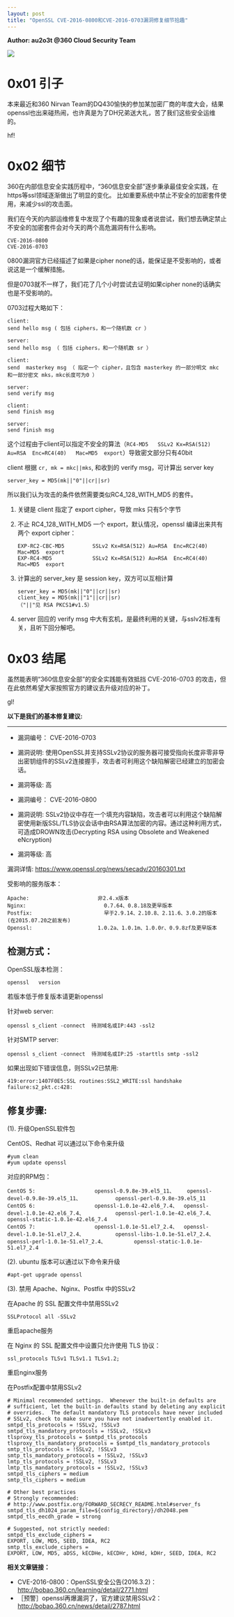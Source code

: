 ```yaml
---
layout: post
title: "OpenSSL CVE-2016-0800和CVE-2016-0703漏洞修复细节拾趣"
---
```


**Author: au2o3t @360 Cloud Security Team**

![][0]

# 0x01 引子

本来最近和360 Nirvan Team的DQ430愉快的参加某加密厂商的年度大会，结果openssl也出来碰热闹，也许真是为了DH兄弟送大礼，苦了我们这些安全运维的。

hf!

<!-- more -->

# 0x02 细节

360在内部信息安全实践历程中，“360信息安全部”逐步秉承最佳安全实践，在https等ssl领域逐渐做出了明显的变化。
比如重要系统中禁止不安全的加密套件使用，来减少ssl的攻击面。

我们在今天的内部运维修复中发现了个有趣的现象或者说尝试，我们想去确定禁止不安全的加密套件会对今天的两个高危漏洞有什么影响。

```
CVE-2016-0800
CVE-2016-0703
```

0800漏洞官方已经描述了如果是cipher none的话，能保证是不受影响的，或者说这是一个缓解措施。

但是0703就不一样了，我们花了几个小时尝试去证明如果cipher none的话确实也是不受影响的。

0703过程大略如下：

```
client:
send hello msg ( 包括 ciphers，和一个随机数 cr ）

server:
send hello msg （ 包括 ciphers，和一个随机数 sr ）

client:
send  masterkey msg （ 指定一个 cipher，且包含 masterkey 的一部分明文 mkc 和一部分密文 mks，mkc长度可为0 ）

server:
send verify msg

client:
send finish msg

server:
send finish msg
```

这个过程由于client可以指定不安全的算法（`RC4-MD5   SSLv2 Kx=RSA(512) Au=RSA  Enc=RC4(40)   Mac=MD5  export`）导致密文部分只有40bit

client 根据 `cr, mk = mkc||mks`, 和收到的 verify msg，可计算出 server key

`server_key = MD5(mk||"0"||cr||sr)`

所以我们认为攻击的条件依然需要类似RC4_128_WITH_MD5 的套件。

1. 关键是 client 指定了 export cipher，导致 mks 只有5个字节
2. 不止 RC4_128_WITH_MD5 一个 export，默认情况，openssl 编译出来共有两个 export cipher：

    ```
    EXP-RC2-CBC-MD5         SSLv2 Kx=RSA(512) Au=RSA  Enc=RC2(40)   Mac=MD5  export
    EXP-RC4-MD5             SSLv2 Kx=RSA(512) Au=RSA  Enc=RC4(40)   Mac=MD5  export
    ```

3. 计算出的 server_key 是 session key，双方可以互相计算

    ```
    server_key = MD5(mk||"0"||cr||sr)
    client_key = MD5(mk||"1"||cr||sr)
    （"||"见 RSA PKCS1#v1.5）
    ```

4. server 回应的 verify msg 中大有玄机，是最终利用的关键，与sslv2标准有关，且听下回分解吧。

 

# 0x03 结尾

虽然能表明“360信息安全部”的安全实践能有效抵挡 CVE-2016-0703 的攻击，但在此依然希望大家按照官方的建议去升级对应的补丁。

gl!

**以下是我们的基本修复建议:**

---

* 漏洞编号：   CVE-2016-0703
* 漏洞说明:    使用OpenSSL并支持SSLv2协议的服务器可接受指向长度非零非导出密钥组件的SSLv2连接握手，攻击者可利用这个缺陷解密已经建立的加密会话。
* 漏洞等级:    高

* 漏洞编号：   CVE-2016-0800
* 漏洞说明:    SSLv2协议中存在一个填充内容缺陷，攻击者可以利用这个缺陷解密使用新版SSL/TLS协议会话中由RSA算法加密的内容。通过这种利用方式，可造成DROWN攻击(Decrypting RSA using Obsolete and Weakened eNcryption)
* 漏洞等级:    高

漏洞详情:   https://www.openssl.org/news/secadv/20160301.txt

受影响的服务版本：

```
Apache:                      非2.4.x版本
Nginx:                         0.7.64、0.8.18及更早版本
Postfix:                       早于2.9.14、2.10.8、2.11.6、3.0.2的版本 (在2015.07.20之前发布)
Openssl:                     1.0.2a、1.0.1m、1.0.0r、0.9.8zf及更早版本
```

## 检测方式：

OpenSSL版本检测：
```
openssl   version
```
若版本低于修复版本请更新openssl

针对web  server:

```
openssl s_client -connect  待测域名或IP:443 -ssl2
```

针对SMTP server:

```
openssl s_client -connect  待测域名或IP:25 -starttls smtp -ssl2
```

如果出现如下错误信息，则SSLv2已禁用:

```
419:error:1407F0E5:SSL routines:SSL2_WRITE:ssl handshake failure:s2_pkt.c:428:
```

## 修复步骤:

(1). 升级OpenSSL软件包

CentOS、Redhat 可以通过以下命令来升级

```
#yum clean
#yum update openssl
```

对应的RPM包：

```
CentOS 5:                   openssl-0.9.8e-39.el5_11、    openssl-devel-0.9.8e-39.el5_11、           openssl-perl-0.9.8e-39.el5_11
CentOS 6:                   openssl-1.0.1e-42.el6_7.4、  openssl-devel-1.0.1e-42.el6_7.4、          openssl-perl-1.0.1e-42.el6_7.4、   openssl-static-1.0.1e-42.el6_7.4
CentOS 7:                   openssl-1.0.1e-51.el7_2.4、  openssl-devel-1.0.1e-51.el7_2.4、          openssl-libs-1.0.1e-51.el7_2.4、    openssl-perl-1.0.1e-51.el7_2.4、         openssl-static-1.0.1e-51.el7_2.4
```

(2). ubuntu 版本可以通过以下命令来升级

```
#apt-get upgrade openssl
```

(3). 禁用 Apache、Nginx、Postfix 中的SSLv2

在Apache 的 SSL 配置文件中禁用SSLv2

```
SSLProtocol all -SSLv2
```

重启apache服务

在 Nginx 的 SSL 配置文件中设置只允许使用 TLS 协议：

```
ssl_protocols TLSv1 TLSv1.1 TLSv1.2;
```

重启nginx服务

在Postfix配置中禁用SSLv2

```
# Minimal recommended settings.  Whenever the built-in defaults are
# sufficient, let the built-in defaults stand by deleting any explicit
# overrides.  The default mandatory TLS protocols have never included
# SSLv2, check to make sure you have not inadvertently enabled it.
smtpd_tls_protocols = !SSLv2, !SSLv3
smtpd_tls_mandatory_protocols = !SSLv2, !SSLv3
tlsproxy_tls_protocols = $smtpd_tls_protocols
tlsproxy_tls_mandatory_protocols = $smtpd_tls_mandatory_protocols
smtp_tls_protocols = !SSLv2, !SSLv3
smtp_tls_mandatory_protocols = !SSLv2, !SSLv3
lmtp_tls_protocols = !SSLv2, !SSLv3
lmtp_tls_mandatory_protocols = !SSLv2, !SSLv3
smtpd_tls_ciphers = medium
smtp_tls_ciphers = medium

# Other best practices
# Strongly recommended:
# http://www.postfix.org/FORWARD_SECRECY_README.html#server_fs
smtpd_tls_dh1024_param_file=${config_directory}/dh2048.pem
smtpd_tls_eecdh_grade = strong

# Suggested, not strictly needed:
smtpd_tls_exclude_ciphers =
EXPORT, LOW, MD5, SEED, IDEA, RC2
smtp_tls_exclude_ciphers =
EXPORT, LOW, MD5, aDSS, kECDHe, kECDHr, kDHd, kDHr, SEED, IDEA, RC2
```

**相关文章链接：**

* CVE-2016-0800：OpenSSL安全公告(2016.3.2)： <http://bobao.360.cn/learning/detail/2771.html>
* ［预警］openssl再爆漏洞了，官方建议禁用SSLv2： <http://bobao.360.cn/news/detail/2787.html>

[0]: https://p1.ssl.qhimg.com/t0158ab091aea84bd73.jpg
